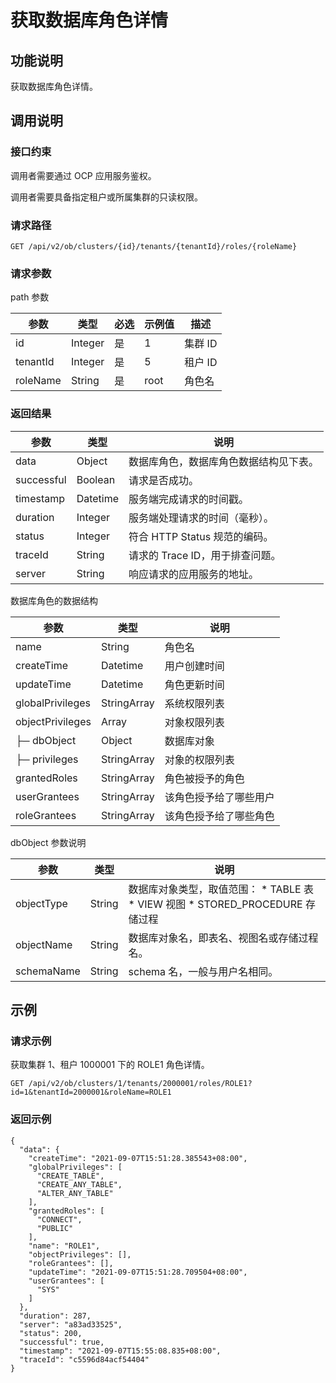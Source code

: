 获取数据库角色详情 
==============================



功能说明 
-------------------------

获取数据库角色详情。

调用说明 
-------------------------

### 接口约束 

调用者需要通过 OCP 应用服务鉴权。

调用者需要具备指定租户或所属集群的只读权限。

### 请求路径 

`GET /api/v2/ob/clusters/{id}/tenants/{tenantId}/roles/{roleName}`

### 请求参数 

path 参数


|    参数    |   类型    | 必选 | 示例值  |  描述   |
|----------|---------|----|------|-------|
| id       | Integer | 是  | 1    | 集群 ID |
| tenantId | Integer | 是  | 5    | 租户 ID |
| roleName | String  | 是  | root | 角色名   |



### 返回结果 



|     参数     |    类型    |          说明           |
|------------|----------|-----------------------|
| data       | Object   | 数据库角色，数据库角色数据结构见下表。   |
| successful | Boolean  | 请求是否成功。               |
| timestamp  | Datetime | 服务端完成请求的时间戳。          |
| duration   | Integer  | 服务端处理请求的时间（毫秒）。       |
| status     | Integer  | 符合 HTTP Status 规范的编码。 |
| traceId    | String   | 请求的 Trace ID，用于排查问题。  |
| server     | String   | 响应请求的应用服务的地址。         |



数据库角色的数据结构


|        参数        |     类型      |     说明      |
|------------------|-------------|-------------|
| name             | String      | 角色名         |
| createTime       | Datetime    | 用户创建时间      |
| updateTime       | Datetime    | 角色更新时间      |
| globalPrivileges | StringArray | 系统权限列表      |
| objectPrivileges | Array       | 对象权限列表      |
| ├─ dbObject      | Object      | 数据库对象       |
| ├─ privileges    | StringArray | 对象的权限列表     |
| grantedRoles     | StringArray | 角色被授予的角色    |
| userGrantees     | StringArray | 该角色授予给了哪些用户 |
| roleGrantees     | StringArray | 该角色授予给了哪些角色 |



dbObject 参数说明


|     参数     |   类型   |                                                                                                               说明                                                                                                                |
|------------|--------|---------------------------------------------------------------------------------------------------------------------------------------------------------------------------------------------------------------------------------|
| objectType | String | 数据库对象类型，取值范围： * TABLE 表   * VIEW 视图    <!-- --> * STORED_PROCEDURE 存储过程    |
| objectName | String | 数据库对象名，即表名、视图名或存储过程名。                                                                                                                                                                                                           |
| schemaName | String | schema 名，一般与用户名相同。                                                                                                                                                                                                              |



示例 
-----------------------

### 请求示例 

获取集群 1、租户 1000001 下的 ROLE1 角色详情。

`GET /api/v2/ob/clusters/1/tenants/2000001/roles/ROLE1?id=1&tenantId=2000001&roleName=ROLE1`

### 返回示例 

```unknow
{
  "data": {
    "createTime": "2021-09-07T15:51:28.385543+08:00",
    "globalPrivileges": [
      "CREATE_TABLE",
      "CREATE_ANY_TABLE",
      "ALTER_ANY_TABLE"
    ],
    "grantedRoles": [
      "CONNECT",
      "PUBLIC"
    ],
    "name": "ROLE1",
    "objectPrivileges": [],
    "roleGrantees": [],
    "updateTime": "2021-09-07T15:51:28.709504+08:00",
    "userGrantees": [
      "SYS"
    ]
  },
  "duration": 287,
  "server": "a83ad33525",
  "status": 200,
  "successful": true,
  "timestamp": "2021-09-07T15:55:08.835+08:00",
  "traceId": "c5596d84acf54404"
}
```


